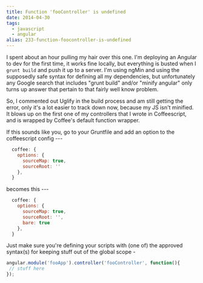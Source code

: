 ```yaml
---
title: Function 'fooController' is undefined
date: 2014-04-30
tags: 
  - javascript
  - angular
alias: 233-function-foocontroller-is-undefined
---
```


I spent about an hour pulling my hair over this one. I'm deploying an Angular to dev for the first time, it works fine locally, but everything is busted when I `grunt build` and push it up to a server. I'm using ngMin and using the supposedly safe syntax for defining all my dependencies, but unfortunately any Google search that includes "grunt build" and/or "minify angular" only turns up answer that pertain to that fairly well know problem.

So, I commented out Uglify in the build process and am still getting the error, only it's a lot easier to track down now, because my JS isn't minified. It blows up on the first one of my controllers that I wrote in Coffeescript, and is wrapped by Coffee's default function wrapper.

If this sounds like you, go to your Gruntfile and add an option to the coffeescript config ---

~~~ javascript
  coffee: {
    options: {
      sourceMap: true,
      sourceRoot: ''
    },
  }
~~~

becomes this ---

~~~ javascript
  coffee: {
    options: {
      sourceMap: true,
      sourceRoot: '',
      bare: true
    },
  }
~~~

Just make sure you're defining your scripts with (one of) the approved syntax(s) for keeping stuff out of the global scope - 

~~~ javascript
angular.module('fooApp').controller('fooController', function(){
 // stuff here
});
~~~